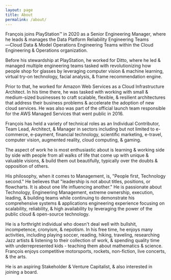 ```yaml
---
layout: page
title: About
permalink: /about/
---
```


François joins PlayStation™ in 2020 as a Senior Engineering Manager, where he leads & manages the Data Platform Reliability Engineering Teams ―Cloud Data & Model Operations Engineering Teams within the Cloud Engineering & Operations organization.

Before his stewardship at PlayStation, he worked for Ditto, where he led & managed multiple engineering teams tasked with revolutionizing how people shop for glasses by leveraging computer vision & machine learning, virtual try-on technology, facial analysis, & frame recommendation engine.

Prior to that, he worked for Amazon Web Services as a Cloud Infrastructure Architect. In his time there, he was tasked with working with small & medium-sized businesses to craft scalable, flexible, & resilient architectures that address their business problems & accelerate the adoption of new cloud services. He was also was part of the official launch team responsible for the AWS Managed Services that went public in 2016.

François has held a variety of technical roles as an Individual Contributor, Team Lead, Architect, & Manager in sectors including but not limited to e-commerce, e-payment, financial technology, scientific marketing, e-travel, computer vision, augmented reality, cloud computing, & gaming.

The aspect of work he is most enthusiastic about is learning & working side by side with people from all walks of life that come up with unique & valuable visions, & build them out beautifully, typically over the doubts & opposition of others.

His philosophy, when it comes to Management, is, "People first, Technology second." He believes that "leadership is not about titles, positions, or flowcharts. It is about one life influencing another." He is passionate about Technology, Engineering Management, extreme ownership, execution, leading, & building teams while continuing to demonstrate his comprehensive systems & applications engineering experience focusing on scalability, reliability, & high availability by leveraging the power of the public cloud & open-source technology.

He is a forthright individual who doesn't deal well with bullshit, incompetence, cronyism, & nepotism. In his free time, he enjoys many activities, including playing soccer, reading, hiking, traveling, researching Jazz artists & listening to their collection of work, & spending quality time with underrepresented kids - teaching them about mathematics & science. François enjoys competitive motorsports, rockets, non-fiction, live concerts, & the arts.

He is an aspiring Stakeholder & Venture Capitalist, & also interested in joining a board. 
